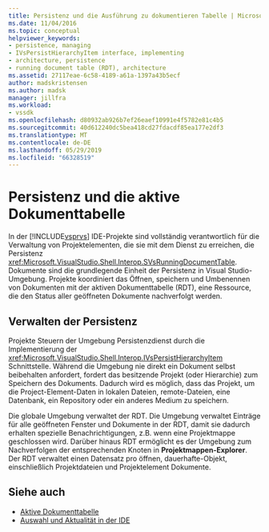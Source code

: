 ```yaml
---
title: Persistenz und die Ausführung zu dokumentieren Tabelle | Microsoft-Dokumentation
ms.date: 11/04/2016
ms.topic: conceptual
helpviewer_keywords:
- persistence, managing
- IVsPersistHierarchyItem interface, implementing
- architecture, persistence
- running document table (RDT), architecture
ms.assetid: 27117eae-6c58-4189-a61a-1397a43b5ecf
author: madskristensen
ms.author: madsk
manager: jillfra
ms.workload:
- vssdk
ms.openlocfilehash: d80932ab926b7ef26eaef10991e4f5782e81c4b5
ms.sourcegitcommit: 40d612240dc5bea418cd27fdacdf85ea177e2df3
ms.translationtype: MT
ms.contentlocale: de-DE
ms.lasthandoff: 05/29/2019
ms.locfileid: "66328519"
---
```

# <a name="persistence-and-the-running-document-table"></a>Persistenz und die aktive Dokumenttabelle
In der [!INCLUDE[vsprvs](../../code-quality/includes/vsprvs_md.md)] IDE-Projekte sind vollständig verantwortlich für die Verwaltung von Projektelementen, die sie mit dem Dienst zu erreichen, die Persistenz <xref:Microsoft.VisualStudio.Shell.Interop.SVsRunningDocumentTable>. Dokumente sind die grundlegende Einheit der Persistenz in Visual Studio-Umgebung. Projekte koordiniert das Öffnen, speichern und Umbenennen von Dokumenten mit der aktiven Dokumenttabelle (RDT), eine Ressource, die den Status aller geöffneten Dokumente nachverfolgt werden.

## <a name="managing-persistence"></a>Verwalten der Persistenz
 Projekte Steuern der Umgebung Persistenzdienst durch die Implementierung der <xref:Microsoft.VisualStudio.Shell.Interop.IVsPersistHierarchyItem> Schnittstelle. Während die Umgebung nie direkt ein Dokument selbst beibehalten anfordert, fordert das besitzende Projekt (oder Hierarchie) zum Speichern des Dokuments. Dadurch wird es möglich, dass das Projekt, um die Project-Element-Daten in lokalen Dateien, remote-Dateien, eine Datenbank, ein Repository oder ein anderes Medium zu speichern.

 Die globale Umgebung verwaltet der RDT. Die Umgebung verwaltet Einträge für alle geöffneten Fenster und Dokumente in der RDT, damit sie dadurch erhalten spezielle Benachrichtigungen, z.B. wenn eine Projektmappe geschlossen wird. Darüber hinaus RDT ermöglicht es der Umgebung zum Nachverfolgen der entsprechenden Knoten in **Projektmappen-Explorer**. Der RDT verwaltet einen Datensatz pro öffnen, dauerhafte-Objekt, einschließlich Projektdateien und Projektelement Dokumente.

## <a name="see-also"></a>Siehe auch
- [Aktive Dokumenttabelle](../../extensibility/internals/running-document-table.md)
- [Auswahl und Aktualität in der IDE](../../extensibility/internals/selection-and-currency-in-the-ide.md)